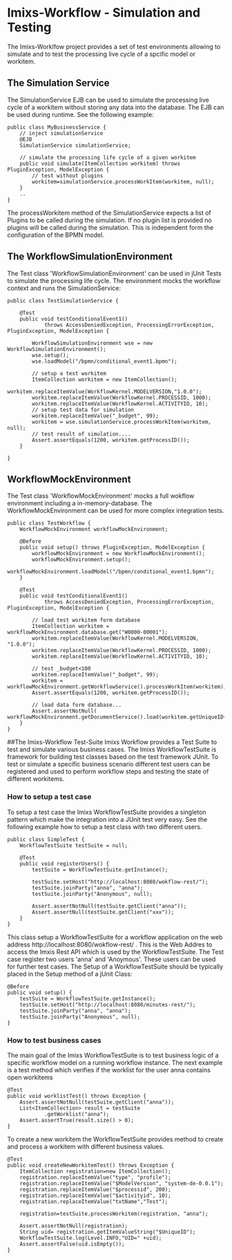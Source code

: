 # Imixs-Workflow - Simulation and Testing

The Imixs-Worklfow project provides a set of test environments allowing to simulate and to test the processing live cycle of a spcific model or workitem. 

## The Simulation Service

The SimulationService EJB can be used to simulate the processing live cycle of a workitem without storing any data into the database. The EJB can be used during runtime. See the following example: 

	public class MyBusinessService {	
		// inject simulationService
		@EJB 
		SimulationService simulationService;
		
		// simulate the processing life cycle of a given workitem
		public void simulate(ItemCollection workitem) throws PluginException, ModelException {		
			// test without plugins
			workitem=simulationService.processWorkItem(workitem, null);
		}		
		..
	}
	
The processWorkitem method of the SimulationService expects a list of Plugins to be called during the simulation. If no plugin list is provided no plugins will be called during the simulation. This is independent form the configuration of the BPMN model. 

## The WorkflowSimulationEnvironment

The Test class 'WorkflowSimulationEnvironment' can be used in jUnit Tests to simulate the processing life cycle. The environment mocks the workflow context and runs the SimulationService:


	public class TestSimulationService { 
	
		@Test
		public void testConditionalEvent1()
				throws AccessDeniedException, ProcessingErrorException, PluginException, ModelException {
	
			WorkflowSimulationEnvironment wse = new WorkflowSimulationEnvironment();
			wse.setup();
			wse.loadModel("/bpmn/conditional_event1.bpmn");
	
			// setup a test workitem
			ItemCollection workitem = new ItemCollection();
			workitem.replaceItemValue(WorkflowKernel.MODELVERSION,"1.0.0");
			workitem.replaceItemValue(WorkflowKernel.PROCESSID, 1000);
			workitem.replaceItemValue(WorkflowKernel.ACTIVITYID, 10);
			// setup test data for simulation
			workitem.replaceItemValue("_budget", 99);
			workitem = wse.simulationService.processWorkItem(workitem, null);
			// test result of simulation....
			Assert.assertEquals(1200, workitem.getProcessID());
		}
	
	}



## WorkflowMockEnvironment

The Test class 'WorkflowMockEnvironment' mocks a full wokflow environment including a in-memory-database. The WorkflowMockEnvironment can be used for more complex integration tests. 

	
	public class TestWorkflow {
		WorkflowMockEnvironment workflowMockEnvironment;
	
		@Before
		public void setup() throws PluginException, ModelException {
			workflowMockEnvironment = new WorkflowMockEnvironment();
			workflowMockEnvironment.setup();
			workflowMockEnvironment.loadModel("/bpmn/conditional_event1.bpmn");
		}
	
		@Test
		public void testConditionalEvent1()
				throws AccessDeniedException, ProcessingErrorException, PluginException, ModelException {
	
			// load test workitem form database
			ItemCollection workitem = workflowMockEnvironment.database.get("W0000-00001");
			workitem.replaceItemValue(WorkflowKernel.MODELVERSION, "1.0.0");
			workitem.replaceItemValue(WorkflowKernel.PROCESSID, 1000);
			workitem.replaceItemValue(WorkflowKernel.ACTIVITYID, 10);
	
			// test _budget<100
			workitem.replaceItemValue("_budget", 99);
			workitem = workflowMockEnvironment.getWorkflowService().processWorkItem(workitem);
			Assert.assertEquals(1200, workitem.getProcessID());
	
			// load data form database...
			Assert.assertNotNull( workflowMockEnvironment.getDocumentService().load(workitem.getUniqueID())
		}
	}

##The Imixs-Workflow Test-Suite
Imixs Workflow provides a Test Suite to test and simulate various business cases. The Imixs WorkflowTestSuite is framework for building test classes based on the  test framework JUnit. To test or simulate a specific business scenario  different test users can be registered and used to perform workflow steps and testing the state of different workitems. 
 

### How to setup a test case
To setup a test case the Imixs WorkflowTestSuite provides a singleton pattern   which make the integration into a JUnit test very easy.  See the following example how to setup a test class with two different users.
  
	public class SimpleTest {
		WorkflowTestSuite testSuite = null;
	
		@Test
		public void registerUsers() {
			testSuite = WorkflowTestSuite.getInstance();
	
			testSuite.setHost("http://localhost:8080/wokflow-rest/");
			testSuite.joinParty("anna", "anna");
			testSuite.joinParty("Anonymous", null);
			
			Assert.assertNotNull(testSuite.getClient("anna"));
			Assert.assertNull(testSuite.getClient("xxx"));
		}
	}  

This class setup a WorkflowTestSuite for a workflow application on the web address
 http://localhost:8080/wokflow-rest/ . This is the Web Addres to access the Imxis Rest API which is used by the WorkflowTestSuite. The Test case register two users 'anna' and 'Anoymous'. These users can be used for further test cases. The Setup of a WorkflowTestSuite should be typically placed in the Setup method  of a jUnit Class:
 
	@Before
	public void setup() {
		testSuite = WorkflowTestSuite.getInstance();
		testSuite.setHost("http://localhost:8080/minutes-rest/");
		testSuite.joinParty("anna", "anna");
		testSuite.joinParty("Anonymous", null);
	}
 
### How to test business cases
The main goal of the Imixs WorkflowTestSuite is to test business logic of a specific workflow model on a running workflow instance. The next example is a test method which verifies if the worklist for the user anna  contains open workitems

	@Test
	public void worklistTest() throws Exception {
		Assert.assertNotNull(testSuite.getClient("anna"));
		List<ItemCollection> result = testSuite
				.getWorklist("anna");
		Assert.assertTrue(result.size() > 0);
	}
  
To create a new workitem the  WorkflowTestSuite provides method to create and process  a workitem with different business values. 
 
	@Test
	public void createNewWorkitemTest() throws Exception {
	 	ItemCollection registration=new ItemCollection();
		registration.replaceItemValue("type", "profile");
		registration.replaceItemValue("$ModelVersion", "system-de-0.0.1");
		registration.replaceItemValue("$processid", 200);
		registration.replaceItemValue("$activityid", 10);
		registration.replaceItemValue("txtName","Test");

		registration=testSuite.processWorkitem(registration, "anna");

		Assert.assertNotNull(registration);
		String uid= registration.getItemValueString("$UniqueID");
		WorkflowTestSuite.log(Level.INFO,"UID=" +uid);
		Assert.assertFalse(uid.isEmpty());
	}
 
  
  